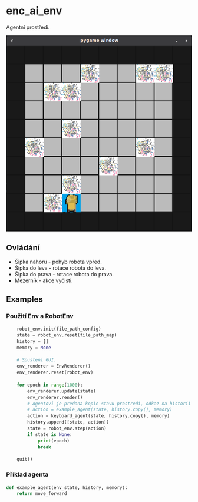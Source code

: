 # enc_ai_env
Agentní prostředí.

![This is an image](/docs/img/example_start.png)

## Ovládání
* Šipka nahoru - pohyb robota vpřed.
* Šipka do leva - rotace robota do leva.
* Šipka do prava - rotace robota do prava.
* Mezerník - akce vyčisti.

## Examples

### Použití Env a RobotEnv

```python
    robot_env.init(file_path_config)
    state = robot_env.reset(file_path_map)
    history = []
    memory = None

    # Spusteni GUI.
    env_renderer = EnvRenderer()
    env_renderer.reset(robot_env)

    for epoch in range(1000):
        env_renderer.update(state)
        env_renderer.render()
        # Agentovi je predana kopie stavu prostredi, odkaz na historii
        # action = example_agent(state, history.copy(), memory)
        action = keyboard_agent(state, history.copy(), memory)
        history.append([state, action])
        state = robot_env.step(action)
        if state is None:
            print(epoch)
            break

    quit()
```

### Příklad agenta

```Python
def example_agent(env_state, history, memory):
    return move_forward
```
